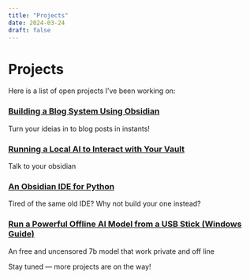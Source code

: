 ```yaml
---
title: "Projects"
date: 2024-03-24
draft: false
---
```

# Projects
Here is a list of open projects I’ve been working on:
### [Building a Blog System Using Obsidian](https://matosdatascience.com/posts/building-a-blog-system-using-obsidian/)
Turn your ideias in to blog posts in instants!
### [Running a Local AI to Interact with Your Vault](https://matosdatascience.com/posts/running-a-local-ai-to-interact-with-your-vault/)
Talk to your obsidian
### [An Obsidian IDE for Python](https://matosdatascience.com/posts/an-obsidian-ide-for-python/)
Tired of the same old IDE? Why not build your one instead?
### [Run a Powerful Offline AI Model from a USB Stick (Windows Guide)](https://matosdatascience.com/posts/run-a-powerful-offline-ai-model-from-a-usb-stick-windows-guide/)
An free and uncensored 7b model that work private and off line


Stay tuned — more projects are on the way!